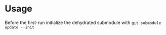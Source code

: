 

# Usage
Before the first-run initialize the dehydrated submodule with ```git submodule update --init```